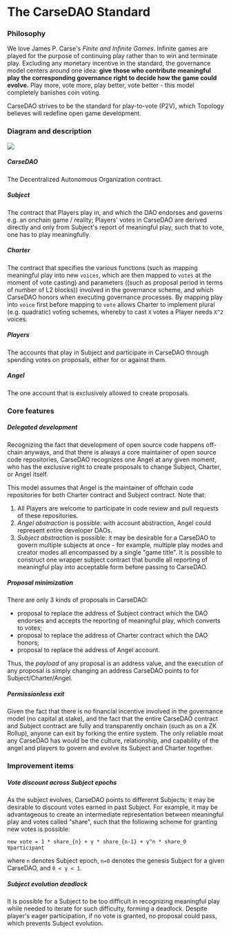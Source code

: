 # The CarseDAO Standard

### Philosophy
We love James P. Carse's *Finite and Infinite Games*. Infinite games are played for the purpose of continuing play rather than to win and terminate play. Excluding any monetary incentive in the standard, the governance model centers around one idea: **give those who contribute meaningful play the corresponding governance right to decide how the game could evolve.** Play more, vote more, play better, vote better - this model completely banishes coin voting.

CarseDAO strives to be the standard for play-to-vote (P2V), which Topology believes will redefine open game development.


### Diagram and description
<img src="/assets/images/carsedao.png"/>

##### CarseDAO
The Decentralized Autonomous Organization contract.

##### Subject
The contract that Players play in, and which the DAO endorses and governs e.g. an onchain game / reality; Players' votes in CarseDAO are derived directly and only from Subject's report of meaningful play, such that to vote, one has to play meaningfully.

##### Charter
The contract that specifies the various functions (such as mapping meaningful play into new `voices`, which are then mapped to `votes` at the moment of vote casting) and parameters ((such as proposal period in terms of number of L2 blocks)) involved in the governance scheme, and which CarseDAO honors when executing governance processes. By mapping play into `voice` first before mapping to `vote` allows Charter to implement plural (e.g. quadratic) voting schemes, whereby to cast `X` votes a Player needs `X^2` voices.

##### Players
The accounts that play in Subject and participate in CarseDAO through spending votes on proposals, either for or against them.

##### Angel
The one account that is exclusively allowed to create proposals.


### Core features

##### Delegated development

Recognizing the fact that development of open source code happens off-chain anyways, and that there is always a core maintainer of open source code repositories, CarseDAO recognizes one Angel at any given moment, who has the exclusive right to create proposals to change Subject, Charter, or Angel itself.

This model assumes that Angel is the maintainer of offchain code repositories for both Charter contract and Subject contract. Note that:
1. All Players are welcome to participate in code review and pull requests of these repositories.
2. *Angel abstraction* is possible: with account abstraction, Angel could represent entire developer DAOs.
3. *Subject abstraction* is possible: it may be desirable for a CarseDAO to govern multiple subjects at once - for example, multiple play modes and creator modes all encompassed by a single "game title". It is possible to construct one wrapper subject contract that bundle all reporting of meaningful play into acceptable form before passing to CarseDAO.

##### Proposal minimization

There are only 3 kinds of proposals in CarseDAO:

- proposal to replace the address of Subject contract which the DAO endorses and accepts the reporting of meaningful play, which converts to votes;
- proposal to replace the address of Charter contract which the DAO honors;
- proposal to replace the address of Angel account.

Thus, the *payload* of any proposal is an address value, and the execution of any proposal is simply changing an address CarseDAO points to for Subject/Charter/Angel.

##### Permissionless exit

Given the fact that there is no financial incentive involved in the governance model (no capital at stake), and the fact that the entire CarseDAO contract and Subject contract are fully and transparently onchain (such as on a ZK Rollup), anyone can exit by forking the entire system. The only reliable moat any CarseDAO has would be the culture, relationship, and capability of the angel and players to govern and evolve its Subject and Charter together.


### Improvement items

##### Vote discount across Subject epochs
As the subject evolves, CarseDAO points to differernt Subjects; it may be desirable to discount votes earned in past Subject. For example, it may be advantageous to create an intermediate representation between meaningful play and votes called "share", such that the following scheme for granting new votes is possible:

```
new vote = 1 * share_{n} + γ * share_{n-1} + γ^n * share_0 ∀participant
```
where `n` denotes Subject epoch, `n=0` denotes the genesis Subject for a given CarseDAO, and `0 < γ < 1`.

##### Subject evolution deadlock
It is possible for a Subject to be too difficult in recognizing meaningful play while needed to iterate for such difficulty, forming a deadlock. Despite player's eager participation, if no vote is granted, no proposal could pass, which prevents Subject evolution.